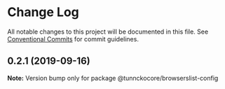 # Change Log

All notable changes to this project will be documented in this file.
See [Conventional Commits](https://conventionalcommits.org) for commit guidelines.

## 0.2.1 (2019-09-16)

**Note:** Version bump only for package @tunnckocore/browserslist-config
